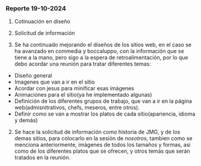### Reporte 19-10-2024

1. Cotinuación en diseño
2. Solicitud de información


1. Se ha continuado mejorando el diseños de los sitios web, en el caso se ha avanzado en commedia y boccaluppo, con la información que se tiene a la mano, pero sigo a la espera de retroalimentación, por lo que debo acordar una reunión para tratar diferentes temas:
- Diseño general
- Imagenes que van a ir en el sitio
- Acordar con jesus para minificar esas imágenes
- Animaciones para el sitio(ya he implementado algunas)
- Definición de los diferentes grupos de trabajo, que van a ir en la página web(admisnitrativos, chefs, meseros, entre otros).
- Definir como se van a mostrar los platos de cada sitio(apariencia, idioma y demás)

2. Se hace la solicitud de información como historia de JMG, y de los demas sitios, para colocarlo en la sesión de _nosotros_, tambien como se menciona anteriormente, imágenes de todos los tamaños y formas, asi como de los diferentes platos que se ofrecen, y otros temás que serán tratados en la reunión.